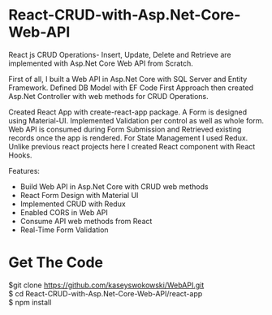 # React-CRUD-with-Asp.Net-Core-Web-API #

React js CRUD Operations- Insert, Update, Delete and Retrieve are implemented with Asp.Net Core Web API from Scratch.<br>

First of all, I built a Web API in Asp.Net Core with SQL Server and Entity Framework. Defined DB Model with EF Code First Approach then
created Asp.Net Controller with web methods for CRUD Operations.<br>

Created React App with create-react-app package. A Form is designed using Material-UI.
Implemented Validation per control as well as whole form. Web API is consumed during Form Submission and Retrieved
existing records once the app is rendered. For State Management I used Redux. Unlike previous react projects here I
created React component with React Hooks.


Features: <br>
* Build Web API in Asp.Net Core with CRUD web methods<br>
* React Form Design with Material UI<br>
* Implemented CRUD with Redux<br>
* Enabled CORS in Web API<br>
* Consume API web methods from React<br>
* Real-Time Form Validation<br>


# Get The Code #
$git clone https://github.com/kaseyswokowski/WebAPI.git <br>
$ cd React-CRUD-with-Asp.Net-Core-Web-API/react-app <br>
$ npm install<br>
